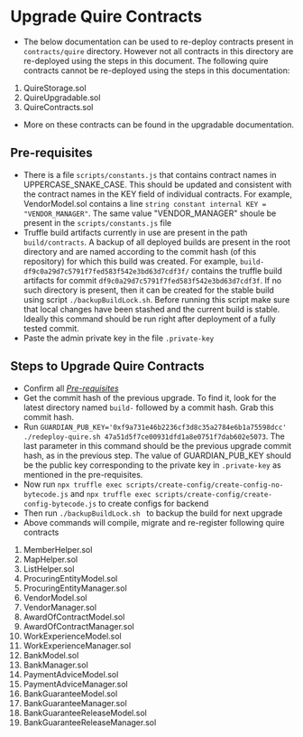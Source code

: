 # Upgrade Quire Contracts

- The below documentation can be used to re-deploy contracts present in `contracts/quire` directory. However not all contracts in this directory are re-deployed using the steps in this document. The following quire contracts cannot be re-deployed using the steps in this documentation:
1. QuireStorage.sol
2. QuireUpgradable.sol
3. QuireContracts.sol
- More on these contracts can be found in the upgradable documentation.

## Pre-requisites
- There is a file `scripts/constants.js` that contains contract names in UPPERCASE_SNAKE_CASE. This should be updated and consistent with the contract names in the KEY field of individual contracts. For example, VendorModel.sol contains a line `string constant internal KEY = "VENDOR_MANAGER"`. The same value "VENDOR_MANAGER" shoule be present in the `scripts/constants.js` file
- Truffle build artifacts currently in use are present in the path `build/contracts`. A backup of all deployed builds are present in the root directory and are named according to the commit hash (of this repository) for which this build was created. For example, `build-df9c0a29d7c5791f7fed583f542e3bd63d7cdf3f/` contains the truffle build artifacts for commit `df9c0a29d7c5791f7fed583f542e3bd63d7cdf3f`. If no such directory is present, then it can be created for the stable build using script `./backupBuildLock.sh`. Before running this script make sure that local changes have been stashed and the current build is stable. Ideally this command should be run right after deployment of a fully tested commit.
- Paste the admin private key in the file `.private-key`

## Steps to Upgrade Quire Contracts
- Confirm all [*Pre-requisites*](#pre-requisites)
- Get the commit hash of the previous upgrade. To find it, look for the latest directory named `build-` followed by a commit hash. Grab this commit hash.
- Run `GUARDIAN_PUB_KEY='0xf9a731e46b2236cf3d8c35a2784e6b1a75598dcc' ./redeploy-quire.sh 47a51d5f7ce00931dfd1a8e0751f7dab602e5073`. The last parameter in this command should be the previous upgrade commit hash, as in the previous step. The value of GUARDIAN_PUB_KEY should be the public key corresponding to the private key in `.private-key` as mentioned in the pre-requisites.
- Now run `npx truffle exec scripts/create-config/create-config-no-bytecode.js` and `npx truffle exec scripts/create-config/create-config-bytecode.js` to create configs for backend
- Then run `./backupBuildLock.sh ` to backup the build for next upgrade
- Above commands will compile, migrate and re-register following quire contracts
1. MemberHelper.sol
2. MapHelper.sol
3. ListHelper.sol
4. ProcuringEntityModel.sol
5. ProcuringEntityManager.sol
6. VendorModel.sol
7. VendorManager.sol
8. AwardOfContractModel.sol
9. AwardOfContractManager.sol
10. WorkExperienceModel.sol
11. WorkExperienceManager.sol
12. BankModel.sol
13. BankManager.sol
14. PaymentAdviceModel.sol
15. PaymentAdviceManager.sol
16. BankGuaranteeModel.sol
17. BankGuaranteeManager.sol
18. BankGuaranteeReleaseModel.sol
19. BankGuaranteeReleaseManager.sol
